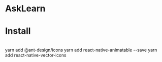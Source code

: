 # AskLearn
<h1>Install</h1><br>
yarn add @ant-design/icons
yarn add react-native-animatable --save
yarn add react-native-vector-icons
